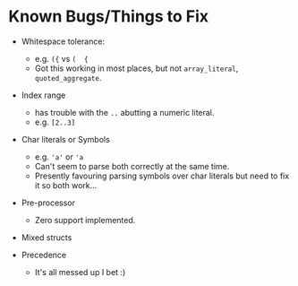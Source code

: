 # Known Bugs/Things to Fix

* Whitespace tolerance:
  * e.g. `({` vs `(  {`
  * Got this working in most places, but not `array_literal`,
    `quoted_aggregate`.

* Index range
  * has trouble with the `..` abutting a numeric literal.
  * e.g. `[2..3]`

* Char literals or Symbols
  * e.g. `'a'` or `'a`
  * Can't seem to parse both correctly at the same time. 
  * Presently favouring parsing symbols over char literals but need to fix it so
    both work...

* Pre-processor
  * Zero support implemented.

* Mixed structs

* Precedence 
  * It's all messed up I bet :)
